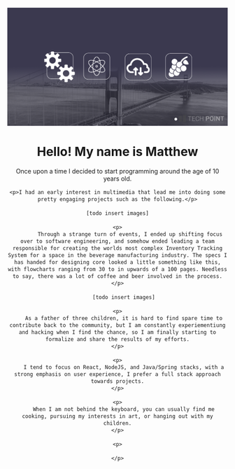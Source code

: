 ![Alt text](images/readme-md-banner.png)

<h1 align="center">
Hello! My name is Matthew
</h1>

<div align="center">
	<p>Once upon a time I decided to start programming around the age of 10 years old.</p>
	
	<p>I had an early interest in multimedia that lead me into doing some pretty engaging projects such as the following.</p>
	
	[todo insert images]
	
	<p>
			Through a strange turn of events, I ended up shifting focus over to software engineering, and somehow ended leading a team responsible for creating the worlds most complex Inventory Tracking System for a space in the beverage manufacturing industry. The specs I has handed for designing core looked a little something like this, with flowcharts ranging from 30 to in upwards of a 100 pages. Needless to say, there was a lot of coffee and beer involved in the process.
	</p>
	
		[todo insert images]
		
	<p>
		As a father of three children, it is hard to find spare time to contribute back to the community, but I am constantly experiementiung and hacking when I find the chance, so I am finally starting to formalize and share the results of my efforts.
	</p>
	
	<p>
		I tend to focus on React, NodeJS, and Java/Spring stacks, with a strong emphasis on user experience, I prefer a full stack approach towards projects.
	</p>
	
	<p>
		When I am not behind the keyboard, you can usually find me cooking, pursuing my interests in art, or hanging out with my children.
	</p>
	
	<p>
		
	</p>
	
	
</div>